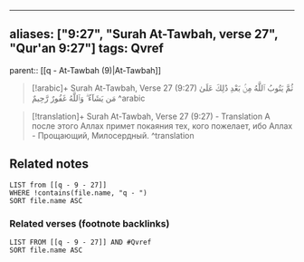 
---
aliases: ["9:27", "Surah At-Tawbah, verse 27", "Qur'an 9:27"]
tags: Qvref
---

parent:: [[q - At-Tawbah (9)|At-Tawbah]]

> [!arabic]+ Surah At-Tawbah, Verse 27 (9:27)
> <span class="quran-arabic">ثُمَّ يَتُوبُ ٱللَّهُ مِنۢ بَعْدِ ذَٰلِكَ عَلَىٰ مَن يَشَآءُ ۗ وَٱللَّهُ غَفُورٌ رَّحِيمٌ</span>
^arabic

> [!translation]+ Surah At-Tawbah, Verse 27 (9:27) - Translation
> А после этого Аллах примет покаяния тех, кого пожелает, ибо Аллах - Прощающий, Милосердный.
^translation



## Related notes
```dataview
LIST from [[q - 9 - 27]]
WHERE !contains(file.name, "q - ")
SORT file.name ASC
```

### Related verses (footnote backlinks)
```dataview
LIST FROM [[q - 9 - 27]] AND #Qvref
SORT file.name ASC
```

